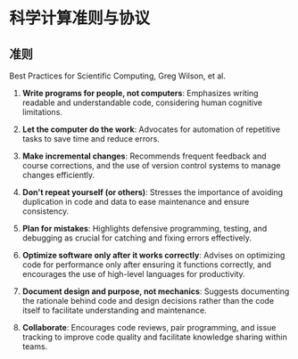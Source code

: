 # 科学计算准则与协议

## 准则


Best Practices for Scientific Computing, Greg Wilson, et al.

1.  **Write programs for people, not computers**: Emphasizes writing readable and understandable code, considering human cognitive limitations.
    
2.  **Let the computer do the work**: Advocates for automation of repetitive tasks to save time and reduce errors.
    
3.  **Make incremental changes**: Recommends frequent feedback and course corrections, and the use of version control systems to manage changes efficiently.
    
4.  **Don't repeat yourself (or others)**: Stresses the importance of avoiding duplication in code and data to ease maintenance and ensure consistency.
    
5.  **Plan for mistakes**: Highlights defensive programming, testing, and debugging as crucial for catching and fixing errors effectively.
    
6.  **Optimize software only after it works correctly**: Advises on optimizing code for performance only after ensuring it functions correctly, and encourages the use of high-level languages for productivity.
    
7.  **Document design and purpose, not mechanics**: Suggests documenting the rationale behind code and design decisions rather than the code itself to facilitate understanding and maintenance.
    
8.  **Collaborate**: Encourages code reviews, pair programming, and issue tracking to improve code quality and facilitate knowledge sharing within teams.



<!--stackedit_data:
eyJoaXN0b3J5IjpbMTkwMDQ4Mjk3MV19
-->